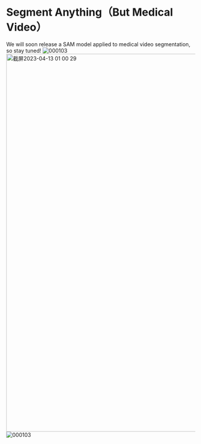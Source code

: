 # Segment Anything（But Medical Video）
We will soon release a SAM model applied to medical video segmentation, so stay tuned!
![000103](https://user-images.githubusercontent.com/88203748/231528167-652a2842-220d-483e-96d8-5f99c5f771ca.png)
<img width="1009" alt="截屏2023-04-13 01 00 29" src="https://user-images.githubusercontent.com/88203748/231529731-5b464de7-8245-4221-9e53-4fb3f4a571b6.png">
![000103](ttps://user-images.githubusercontent.com/88203748/231529731-5b464de7-8245-4221-9e53-4fb3f4a571b6.png)

